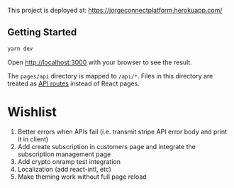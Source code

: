 This project is deployed at: https://jorgeconnectplatform.herokuapp.com/

## Getting Started

```bash
yarn dev
```

Open [http://localhost:3000](http://localhost:3000) with your browser to see the result.

The `pages/api` directory is mapped to `/api/*`. Files in this directory are treated as [API routes](https://nextjs.org/docs/api-routes/introduction) instead of React pages.

# Wishlist

1. Better errors when APIs fail (i.e. transmit stripe API error body and print it in client)
1. Add create subscription in customers page and integrate the subscription management page
1. Add crypto onramp test integration
1. Localization (add react-intl, etc)
1. Make theming work without full page reload
